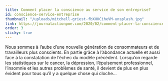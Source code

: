 ```yaml
---
title: Comment placer la conscience au service de son entreprise?
id: conscience-service-entreprise
thumbnail: "/uploads/mitchell-griest-fbXHHCiheVM-unsplash.jpg"
link: https://journalactionpme.com/2020/02/comment-placer-la-conscience-au-service-de-son-entreprise/
order: 3
sticky: true
---
```


Nous sommes à l’aube d’une nouvelle génération de consommateurs et de travailleurs plus conscients. En partie grâce à l’abondance actuelle et aussi face à la constatation de l’échec du modèle précédent. Lorsqu’on regarde les statistiques sur le cancer, la dépression, l’épuisement professionnel, l’insomnie et les autres problèmes de santé, il devient de plus en plus évident pour tous qu’il y a quelque chose qui cloche...
